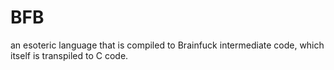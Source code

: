 # BFB

an esoteric language that is compiled to Brainfuck intermediate code, which itself is transpiled to C code.
